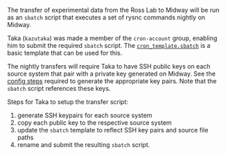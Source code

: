 The transfer of experimental data from the Ross Lab to Midway will be run as an `sbatch` script that executes a set of rysnc commands nightly on Midway.

Taka (`kazutaka`) was made a member of the `cron-account` group, enabling him to
submit the required `sbatch` script.   The [`cron_template.sbatch`](cron_template.sbatch) is a basic template that can be used for this.

The nightly transfers will require Taka to have SSH public keys on each source
system that pair with a private key generated on Midway.  See the [config
steps](config.md) required to generate the appropriate key pairs.  Note that the `sbatch` script references these keys.

Steps for Taka to setup the transfer script:

1. generate SSH keypairs for each source system
2. copy each public key to the respective source system
3. update the `sbatch` template to reflect SSH key pairs and source file paths
4. rename and submit the resulting `sbatch` script.
